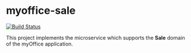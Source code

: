 # myoffice-sale

[![Build Status](https://travis-ci.org/vondacho/myoffice-sale.svg?branch=master)](https://travis-ci.org/vondacho/myoffice-sale)

This project implements the microservice which supports the **Sale** domain of the myOffice application.
